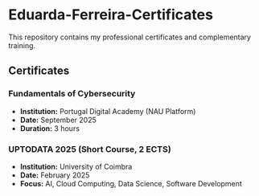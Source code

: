 # Eduarda-Ferreira-Certificates

This repository contains my professional certificates and complementary training.

## Certificates

### Fundamentals of Cybersecurity
- **Institution:** Portugal Digital Academy (NAU Platform)  
- **Date:** September 2025  
- **Duration:** 3 hours  


### UPTODATA 2025 (Short Course, 2 ECTS)
- **Institution:** University of Coimbra  
- **Date:** February 2025  
- **Focus:** AI, Cloud Computing, Data Science, Software Development  
